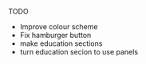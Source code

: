 TODO

* Improve colour scheme
* Fix hamburger button
* make education sections
* turn education secion to use panels

